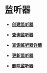 # 监听器<a name="elb_zq_jt_0000"></a>

-   **[创建监听器](创建监听器-47.md)**  

-   **[查询监听器](查询监听器.md)**  

-   **[查询监听器详情](查询监听器详情-48.md)**  

-   **[更新监听器](更新监听器-49.md)**  

-   **[删除监听器](删除监听器-50.md)**  


